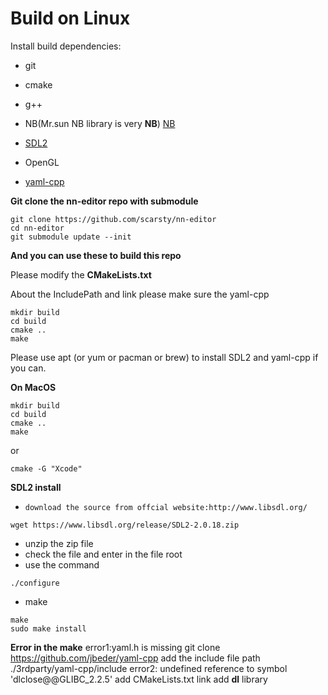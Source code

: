 # Build on Linux

Install build dependencies:

- git
- cmake
- g++
- NB(Mr.sun NB library is very **NB**) [NB](https://github.com/scarsty/nb)
- [SDL2](https://github.com/libsdl-org/SDL)

- OpenGL
- [yaml-cpp](https://github.com/jbeder/yaml-cpp)

**Git clone the nn-editor repo with submodule**

```
git clone https://github.com/scarsty/nn-editor
cd nn-editor
git submodule update --init 
```

**And you can use these to build this repo**

Please modify the **CMakeLists.txt**

About the IncludePath and link please make sure the yaml-cpp 

```
mkdir build
cd build
cmake ..
make
```

Please use apt (or yum or pacman or brew) to install SDL2 and yaml-cpp if you can.

**On MacOS**

```
mkdir build
cd build
cmake ..
make
```
or
```
cmake -G "Xcode"
```

**SDL2 install**

- `download the source from offcial website:http://www.libsdl.org/`

```
wget https://www.libsdl.org/release/SDL2-2.0.18.zip
```

- unzip the zip file
- check the file and enter in the file root
- use the command

```
./configure
```

- make

```
make 
sudo make install 
```

**Error in the make**
error1:yaml.h is missing
git clone https://github.com/jbeder/yaml-cpp
add the include file path ./3rdparty/yaml-cpp/include
error2:
undefined reference to symbol 'dlclose@@GLIBC_2.2.5'
add CMakeLists.txt link add **dl** library
